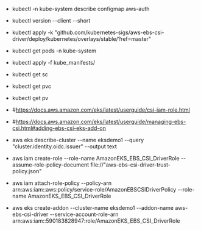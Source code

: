 - kubectl -n kube-system describe configmap aws-auth

- kubectl version --client --short

- kubectl apply -k "github.com/kubernetes-sigs/aws-ebs-csi-driver/deploy/kubernetes/overlays/stable/?ref=master"

- kubectl get pods -n kube-system

- kubectl apply -f kube_manifests/
- kubectl get sc
- kubectl get pvc
- kubectl get pv


- #https://docs.aws.amazon.com/eks/latest/userguide/csi-iam-role.html
- #https://docs.aws.amazon.com/eks/latest/userguide/managing-ebs-csi.html#adding-ebs-csi-eks-add-on
- aws eks describe-cluster --name eksdemo1 --query "cluster.identity.oidc.issuer" --output text
- aws iam create-role --role-name AmazonEKS_EBS_CSI_DriverRole --assume-role-policy-document file://"aws-ebs-csi-driver-trust-policy.json"
- aws iam attach-role-policy --policy-arn arn:aws:iam::aws:policy/service-role/AmazonEBSCSIDriverPolicy --role-name AmazonEKS_EBS_CSI_DriverRole
- aws eks create-addon --cluster-name eksdemo1 --addon-name aws-ebs-csi-driver --service-account-role-arn arn:aws:iam::590183828947:role/AmazonEKS_EBS_CSI_DriverRole